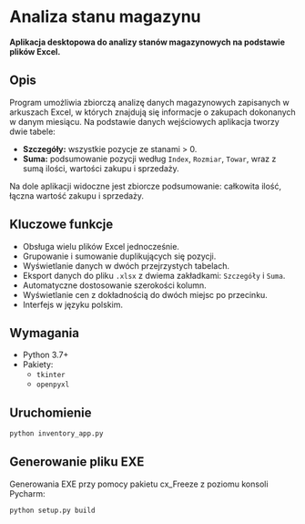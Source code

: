 # Analiza stanu magazynu

**Aplikacja desktopowa do analizy stanów magazynowych na podstawie plików Excel.**

## Opis

Program umożliwia zbiorczą analizę danych magazynowych zapisanych w arkuszach Excel, w których znajdują się informacje o zakupach dokonanych w danym miesiącu. Na podstawie danych wejściowych aplikacja tworzy dwie tabele:

- **Szczegóły:** wszystkie pozycje ze stanami > 0.
- **Suma:** podsumowanie pozycji według `Index`, `Rozmiar`, `Towar`, wraz z sumą ilości, wartości zakupu i sprzedaży.

Na dole aplikacji widoczne jest zbiorcze podsumowanie: całkowita ilość, łączna wartość zakupu i sprzedaży.

## Kluczowe funkcje

- Obsługa wielu plików Excel jednocześnie.
- Grupowanie i sumowanie duplikujących się pozycji.
- Wyświetlanie danych w dwóch przejrzystych tabelach.
- Eksport danych do pliku `.xlsx` z dwiema zakładkami: `Szczegóły` i `Suma`.
- Automatyczne dostosowanie szerokości kolumn.
- Wyświetlanie cen z dokładnością do dwóch miejsc po przecinku.
- Interfejs w języku polskim.

## Wymagania

- Python 3.7+
- Pakiety:
  - `tkinter`
  - `openpyxl`

## Uruchomienie

```bash
python inventory_app.py
```

## Generowanie pliku EXE

Generowania EXE przy pomocy pakietu cx_Freeze z poziomu konsoli Pycharm: 

```python setup.py build```


